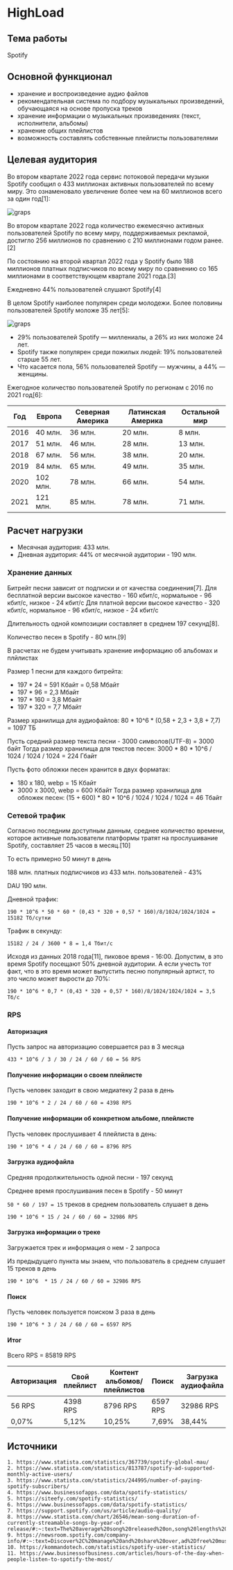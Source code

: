# HighLoad

## Тема работы

Spotify

## Основной функционал

- хранение и воспроизведение аудио файлов
- рекомендательная система по подбору музыкальных произведений, обучающаяся на основе пропуска треков
- хранение информации о музыкальных произведениях (текст, исполнители, альбомы)
- хранение общих плейлистов
- возможность составлять собстевнные плейлисты пользователями

## Целевая аудитория

Во втором квартале 2022 года сервис потоковой передачи музыки Spotify сообщил о 433 миллионах активных пользователей по всему миру. Это ознаменовало увеличение более чем на 60 миллионов всего за один год[1]:

![graps](./images/mau.png)

Во втором квартале 2022 года количество ежемесячно активных пользователей Spotify по всему миру, поддерживаемых рекламой, достигло 256 миллионов по сравнению с 210 миллионами годом ранее.[2] 

По состоянию на второй квартал 2022 года у Spotify было 188 миллионов платных подписчиков по всему миру по сравнению со 165 миллионами в соответствующем квартале 2021 года.[3]

Ежедневно 44% пользователей слушают Spotify[4]

В целом Spotify наиболее популярен среди молодежи. Более половины пользователей Spotify моложе 35 лет[5]:

![graps](./images/Spotify-user-demographics.png)

- 29% пользователей Spotify — миллениалы, а 26% из них моложе 24 лет. 
- Spotify также популярен среди пожилых людей: 19% пользователей старше 55 лет.
- Что касается пола, 56% пользователей Spotify — мужчины, а 44% — женщины.

Ежегодное количество пользователей Spotify по регионам с 2016 по 2021 год[6]:

 Год  | Европа  | Северная Америка  | Латинская Америка  | Остальной мир  |
------| --------| ------------------| -------------------| ---------------|
 2016 |  40 млн.|       36 млн.     |       20 млн.      |     8 млн.     |
 2017 |  51 млн.|       46 млн.     |       28 млн.      |     13 млн.    |
 2018 |  67 млн.|       56 млн.     |       38 млн.      |     20 млн.    |
 2019 |  84 млн.|       65 млн.     |       49 млн.      |     35 млн.    |
 2020 | 102 млн.|       78 млн.     |       66 млн.      |     54 млн.    |
 2021 | 121 млн.|       85 млн.     |       78 млн.      |     71 млн.    |

## Расчет нагрузки

* Месячная аудитория: 433 млн.
* Дневная аудитория: 44% от месячной аудитории - 190 млн.

### Хранение данных

Битрейт песни зависит от подписки и от качества соединения[7].
Для бесплатной версии высокое качество - 160 кбит/с, нормальное - 96 кбит/с, низкое - 24 кбит/с
Для платной версии высокое качество - 320 кбит/с, нормальное - 96 кбит/с, низкое - 24 кбит/с

Длительность одной композиции составляет в среднем 197 секунд[8].

Количество песен в Spotify - 80 млн.[9]

В расчетах не будем учитывать хранение информацию об альбомах и плйлистах

Размер 1 песни для каждого битрейта:
- 197 * 24 = 591 Кбайт = 0,58 Мбайт 
- 197 * 96 = 2,3 Мбайт 
- 197 * 160 = 3,8 Мбайт 
- 197 * 320 = 7,7 Мбайт

Размер хранилища для аудиофайлов:
80 * 10^6 * (0,58 + 2,3 + 3,8 + 7,7) = 1097 ТБ

Пусть средний размер текста песни - 3000 символов(UTF-8) = 3000 байт
Тогда размер хранилища для текстов песен: 3000 * 80 * 10^6 / 1024 / 1024 / 1024 = 224 Гбайт

Пусть фото обложки песен хранится в двух форматах:
- 180 х 180, webp = 15 Кбайт
- 3000 х 3000, webp = 600 Кбайт
Тогда размер хранилища для обложек песен: (15 + 600) * 80 * 10^6 / 1024 / 1024 / 1024 = 46 Тбайт

### Сетевой трафик

Согласно последним доступным данным, среднее количество времени, которое активные пользователи платформы тратят на прослушивание Spotify, составляет 25 часов в месяц.[10]

То есть примерно 50 минут в день

188 млн. платных подписчиков из 433 млн. пользователей - 43%

DAU 190 млн. 

Дневной трафик:

`190 * 10^6 * 50 * 60 * (0,43 * 320 + 0,57 * 160)/8/1024/1024/1024 = 15182 Тб/сутки`

Трафик в секунду:

`15182 / 24 / 3600 * 8 = 1,4 Тбит/с`

Исходя из данных 2018 года[11], пиковое время - 16:00. Допустим, в это время Spotify посещают 50% дневной аудитории. А если учесть тот факт, что в это время может выпустить песню популярный артист, то это число может вырости до 70%:

`190 * 10^6 * 0,7 * (0,43 * 320 + 0,57 * 160)/8/1024/1024/1024 = 3,5 Тб/с`

### RPS

#### Авторизация

Пусть запрос на авторизацию совершается раз в 3 месяца

`433 * 10^6 / 3 / 30 / 24 / 60 / 60 = 56 RPS`

#### Получение информации о своем плейлисте

Пусть человек заходит в свою медиатеку 2 раза в день

`190 * 10^6 * 2 / 24 / 60 / 60 = 4398 RPS`

#### Получение информации об конкретном альбоме, плейлисте

Пусть человек прослушивает 4 плейлиста в день:

`190 * 10^6 * 4 / 24 / 60 / 60 = 8796 RPS`

#### Загрузка аудиофайла

Средняя продолжительность одной песни - 197 секунд

Среднее время прослушивания песен в Spotify - 50 минут


`50 * 60 / 197 = 15` треков в среднем пользователь слушает в день

`190 * 10^6 * 15 / 24 / 60 / 60 = 32986 RPS`

#### Загрузка информации о треке

Загружается трек и информация о нем - 2 запроса

Из предыдущего пункта мы знаем, что пользователь в среднем слушает 15 треков в день

`190 * 10^6  * 15 / 24 / 60 / 60 = 32986 RPS`

#### Поиск

Пусть человек пользуется поиском 3 раза в день

`190 * 10^6 * 3 / 24 / 60 / 60 = 6597 RPS`

#### Итог

Всего RPS = 85819 RPS

| Авторизация | Cвой плейлист | Контент альбомов/плейлистов | Поиск     | Загрузка аудиофайла    |Загрузка информации о треке |
|-------------|-----------|-----------------------------|-----------|-------------|-------------|
| 56 RPS    | 4398 RPS | 8796 RPS                   | 6597 RPS | 32986 RPS |32986 RPS    |
| 0,07%        | 5,12%      | 10,25%                        | 7,69%      | 38,44%         |38,44%        |

## Источники
    1. https://www.statista.com/statistics/367739/spotify-global-mau/
    2. https://www.statista.com/statistics/813787/spotify-ad-supported-monthly-active-users/
    3. https://www.statista.com/statistics/244995/number-of-paying-spotify-subscribers/
    4. https://www.businessofapps.com/data/spotify-statistics/
    5. https://siteefy.com/spotify-statistics/
    6. https://www.businessofapps.com/data/spotify-statistics/
    7. https://support.spotify.com/us/article/audio-quality/
    8. https://www.statista.com/chart/26546/mean-song-duration-of-currently-streamable-songs-by-year-of-release/#:~:text=The%20average%20song%20released%20on,song%20lengths%20starting%20in%201990.
    9. https://newsroom.spotify.com/company-info/#:~:text=Discover%2C%20manage%20and%20share%20over,ad%2Dfree%20music%20listening%20experience.
    10. https://kommandotech.com/statistics/spotify-user-statistics/
    11. https://www.businessofbusiness.com/articles/hours-of-the-day-when-people-listen-to-spotify-the-most/
 
